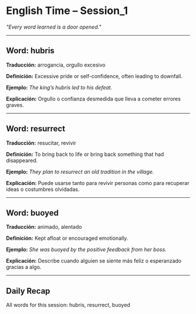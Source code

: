 # English Time – Session_1
*"Every word learned is a door opened."*

---

## Word: hubris
**Traducción:** arrogancia, orgullo excesivo

**Definición:** Excessive pride or self-confidence, often leading to downfall.

**Ejemplo:** _The king’s hubris led to his defeat._

**Explicación:** Orgullo o confianza desmedida que lleva a cometer errores graves.

---

## Word: resurrect
**Traducción:** resucitar, revivir

**Definición:** To bring back to life or bring back something that had disappeared.

**Ejemplo:** _They plan to resurrect an old tradition in the village._

**Explicación:** Puede usarse tanto para revivir personas como para recuperar ideas o costumbres olvidadas.

---

## Word: buoyed
**Traducción:** animado, alentado

**Definición:** Kept afloat or encouraged emotionally.

**Ejemplo:** _She was buoyed by the positive feedback from her boss._

**Explicación:** Describe cuando alguien se siente más feliz o esperanzado gracias a algo.

---

## Daily Recap
All words for this session: hubris, resurrect, buoyed
